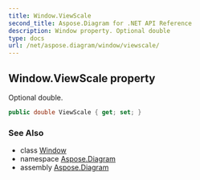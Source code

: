 ```yaml
---
title: Window.ViewScale
second_title: Aspose.Diagram for .NET API Reference
description: Window property. Optional double
type: docs
url: /net/aspose.diagram/window/viewscale/
---
```

## Window.ViewScale property

Optional double.

```csharp
public double ViewScale { get; set; }
```

### See Also

* class [Window](../)
* namespace [Aspose.Diagram](../../window/)
* assembly [Aspose.Diagram](../../../)


